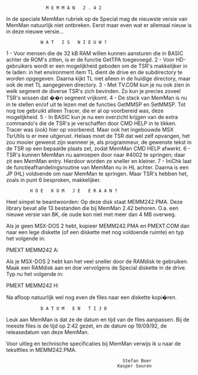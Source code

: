 
                   M E M M A N   2 . 4 2 
                                          

In  de speciale MemMan rubriek op de Special mag de nieuwste 
versie van MemMan natuurlijk niet ontbreken. Eerst maar even 
wat er allemaal nieuw is in deze nieuwe versie...


                 W A T   I S   N I E U W ? 

1 - Voor mensen die de 32 kB RAM willen kunnen aansturen die 
    in BASIC achter de ROM's zitten, is er de functie GetTPA 
    toegevoegd.
2 - Voor HD-gebruikers  wordt er een mogelijkheid geboden om 
    de  TSR's makkelijker  in te  laden: in  het environment 
    item  TL  dient de  drive en  de subdirectory  te worden 
    opgegeven. Daarna  kijkt TL  niet alleen  in de  huidige 
    directory, maar ook de met TL aangegeven directory.
3 - Met TV.COM kun je nu ook zien in welk segment de diverse 
    TSR's  zich  bevinden.  Zo kun  je precies  zoveel TSR's 
    wissen dat ��n segment vrijkomt.
4 - De  stack van  MemMan is  nu in  te stellen en/of uit te 
    lezen met  de functies  GetMMSP en  SetMMSP. Tot nog toe 
    gebruikt  alleen Tracer,  die er  al op  voorbereid was, 
    deze mogelijkheid.
5 - In BASIC  kun je  nu een  overzicht krijgen van de extra 
    commando's  die de TSR's je verschaffen door CMD HELP in 
    te tikken. Tracer was (ook) hier op voorbereid. Maar ook 
    het ingebouwde MSX TsrUtils is er mee uitgerust.
    Helaas moet de TSR dat wel zelf opvangen, het zou mooier 
    geweest zijn  wanneer je,  als programmeur,  de gewenste 
    tekst in de TSR op een bepaalde plaats zet, zodat MemMan 
    CMD HELP afwerkt.
6 - TSR's  kunnen  MemMan  nu aanroepen  door naar  #4002 te 
    springen;  daar zit een MemMan entry. Hierdoor worden ze 
    sneller en kleiner.
7 - IniChk laat  de functieafhandelingsroutine van MemMan nu 
    in  HL achter.  Daarna is  een JP (HL) voldoende om naar 
    MemMan te springen. Maar TSR's hebben het, zoals in punt 
    6 besproken, makkelijker.


             H O E   K O M   J E   E R A A N ? 

Heel simpel te beantwoorden: Op deze disk staat MEMM242.PMA. 
Deze library  bevat alle  13 bestanden  die bij  MemMan 2.42 
behoren. O.a. een nieuwe versie van BK, de oude kon niet met 
meer dan 4 MB overweg.

Als je geen MSX-DOS 2 hebt, kopieer MEMM242.PMA en PMEXT.COM 
dan  naar  een  lege  diskette  (of  een  diskette  met  nog 
voldoende ruimte) en typ het volgende in:

PMEXT MEMM242 A:

Als  je  MSX-DOS 2 hebt kan het veel sneller door de RAMdisk 
te  gebruiken.  Maak een  RAMdisk aan  en doe  vervolgens de 
Special diskette in de drive. Typ nu het volgende in:

PMEXT MEMM242 H:

Na afloop natuurlijk wel nog even de files naar een diskette 
kopi�ren.


                 D A T U M   E N   T I J D 

Leuk aan  MemMan is  dat ze  de datum  en tijd  van de files 
aanpassen.  Bij de meeste files is de tijd op 2:42 gezet, en 
de datum op 19/09/92, de releasedatum van deze MemMan.

Voor uitleg  en technische  specificaties bij MemMan verwijs 
ik u naar de tekstfiles in MEMM242.PMA.

                                                Stefan Boer
                                              Kasper Souren
